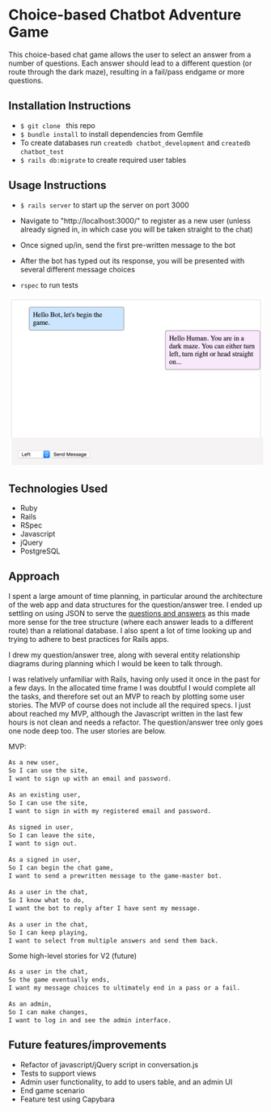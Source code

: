 # Choice-based Chatbot Adventure Game

This choice-based chat game allows the user to select an answer from a number of questions. Each answer should lead to a different question (or route through the dark maze), resulting in a fail/pass endgame or more questions.

## Installation Instructions

- `$ git clone ` this repo
- `$ bundle install` to install dependencies from Gemfile
- To create databases run `createdb chatbot_development` and `createdb chatbot_test`
- `$ rails db:migrate` to create required user tables

## Usage Instructions
- `$ rails server` to start up the server on port 3000
- Navigate to "http://localhost:3000/" to register as a new user (unless already signed in, in which case you will be taken straight to the chat)
- Once signed up/in, send the first pre-written message to the bot
- After the bot has typed out its response, you will be presented with several different message choices

- `rspec` to run tests

![](https://github.com/rorymcgit/chatbot/blob/master/firstQuestion_grab.png)

## Technologies Used

- Ruby
- Rails
- RSpec
- Javascript
- jQuery
- PostgreSQL 

## Approach

I spent a large amount of time planning, in particular around the architecture of the web app and data structures for the question/answer tree. I ended up settling on using JSON to serve the [questions and answers](https://github.com/rorymcgit/chatbot/blob/master/public/questions.json) as this made more sense for the tree structure (where each answer leads to a different route) than a relational database. I also spent a lot of time looking up and trying to adhere to best practices for Rails apps.

I drew my question/answer tree, along with several entity relationship diagrams during planning which I would be keen to talk through.

I was relatively unfamiliar with Rails, having only used it once in the past for a few days. In the allocated time frame I was doubtful I would complete all the tasks, and therefore set out an MVP to reach by plotting some user stories. The MVP of course does not include all the required specs. I just about reached my MVP, although the Javascript written in the last few hours is not clean and needs a refactor. The question/answer tree only goes one node deep too. The user stories are below.

MVP:
```
As a new user, 
So I can use the site,
I want to sign up with an email and password.

As an existing user, 
So I can use the site,
I want to sign in with my registered email and password.

As signed in user, 
So I can leave the site,
I want to sign out.

As a signed in user,
So I can begin the chat game,
I want to send a prewritten message to the game-master bot.

As a user in the chat,
So I know what to do,
I want the bot to reply after I have sent my message.

As a user in the chat,
So I can keep playing,
I want to select from multiple answers and send them back.
```

Some high-level stories for V2 (future)
```
As a user in the chat,
So the game eventually ends,
I want my message choices to ultimately end in a pass or a fail.

As an admin,
So I can make changes,
I want to log in and see the admin interface.
```


## Future features/improvements
- Refactor of javascript/jQuery script in conversation.js
- Tests to support views
- Admin user functionality, to add to users table, and an admin UI
- End game scenario
- Feature test using Capybara
